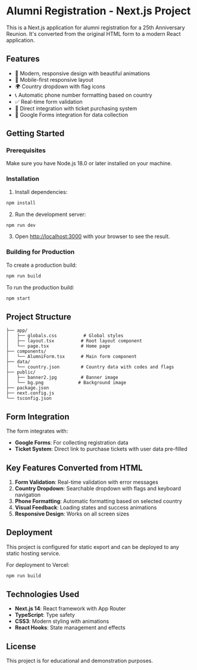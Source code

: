 # Alumni Registration - Next.js Project

This is a Next.js application for alumni registration for a 25th Anniversary Reunion. It's converted from the original HTML form to a modern React application.

## Features

- 🎨 Modern, responsive design with beautiful animations
- 📱 Mobile-first responsive layout
- 🌍 Country dropdown with flag icons
- 📞 Automatic phone number formatting based on country
- ✅ Real-time form validation
- 🎫 Direct integration with ticket purchasing system
- 📝 Google Forms integration for data collection

## Getting Started

### Prerequisites

Make sure you have Node.js 18.0 or later installed on your machine.

### Installation

1. Install dependencies:
```bash
npm install
```

2. Run the development server:
```bash
npm run dev
```

3. Open [http://localhost:3000](http://localhost:3000) with your browser to see the result.

### Building for Production

To create a production build:

```bash
npm run build
```

To run the production build:

```bash
npm start
```

## Project Structure

```
├── app/
│   ├── globals.css          # Global styles
│   ├── layout.tsx          # Root layout component
│   └── page.tsx            # Home page
├── components/
│   └── AlumniForm.tsx      # Main form component
├── data/
│   └── country.json        # Country data with codes and flags
├── public/
│   ├── banner2.jpg         # Banner image
│   └── bg.png             # Background image
├── package.json
├── next.config.js
└── tsconfig.json
```

## Form Integration

The form integrates with:
- **Google Forms**: For collecting registration data
- **Ticket System**: Direct link to purchase tickets with user data pre-filled

## Key Features Converted from HTML

1. **Form Validation**: Real-time validation with error messages
2. **Country Dropdown**: Searchable dropdown with flags and keyboard navigation
3. **Phone Formatting**: Automatic formatting based on selected country
4. **Visual Feedback**: Loading states and success animations
5. **Responsive Design**: Works on all screen sizes

## Deployment

This project is configured for static export and can be deployed to any static hosting service.

For deployment to Vercel:
```bash
npm run build
```

## Technologies Used

- **Next.js 14**: React framework with App Router
- **TypeScript**: Type safety
- **CSS3**: Modern styling with animations
- **React Hooks**: State management and effects

## License

This project is for educational and demonstration purposes. 
